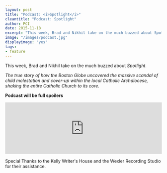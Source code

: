 ```yaml
---
layout: post
title: "Podcast: <i>Spotlight</i>"
cleantitle: "Podcast: Spotlight"
author: PCI
date: 2015-11-18
excerpt: "This week, Brad and Nikhil take on the much buzzed about Spotlight."
image: "/images/podcast.jpg"
displayimage: "yes"
tags: 
- feature
---
```


This week, Brad and Nikhil take on the much buzzed about *Spotlight*.

*The true story of how the Boston Globe uncovered the massive scandal of child molestation and cover-up within the local Catholic Archdiocese, shaking the entire Catholic Church to its core.*

**Podcast will be full spoilers**

<iframe width="100%" height="166" scrolling="no" frameborder="no" src="https://w.soundcloud.com/player/?url=https%3A//api.soundcloud.com/tracks/233661196&amp;color=ff5500&amp;auto_play=false&amp;hide_related=false&amp;show_comments=true&amp;show_user=true&amp;show_reposts=false"></iframe>

Special Thanks to the Kelly Writer's House and the Wexler Recording Studio for their assistance.
